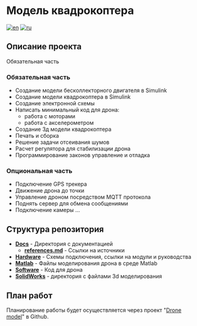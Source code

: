 # Модель квадрокоптера

[![en](https://img.shields.io/badge/lang-en-red.svg)](Readme.md)
[![ru](https://img.shields.io/badge/lang-ru-red.svg)](Readme.ru.md)

## Описание проекта

Обязательная часть

### Обязательная часть

- Создание модели бесколлекторного двигателя в Simulink
- Создание модели квадрокоптера в Simulink
- Создание электронной схемы
- Написать минимальный код для дрона:
    - работа с моторами
    - работа с акселерометром
- Создание 3д модели квадрокоптера
- Печать и сборка
- Решение задачи отсеивания шумов
- Расчет регулятора для стабилизации дрона 
- Программирование законов управление и отладка


### Опциональная часть
- Подключение GPS трекера
- Движение дрона до точки
- Управление дроном посредством MQTT протокола
- Поднять сервер для обмена сообщениями 
- Подключение камеры
...

## Структура репозитория

- **[Docs](https://github.com/ShulcN/DroneModel/tree/main/Docs)** - Директория с документацией
    - **[references.md](https://github.com/ShulcN/DroneModel/tree/main/Docs/references.md)** - Ссылки на источники
- **[Hardware](https://github.com/ShulcN/DroneModel/tree/main/Hardware)** - Схемы подключения, ссылки на модули и руководства
- **[Matlab](https://github.com/ShulcN/DroneModel/tree/main/Matlab)** - Файлы моделирования дрона в среде Matlab
- **[Software](https://github.com/ShulcN/DroneModel/tree/main/Software)** - Код для дрона
- **[SolidWorks](https://github.com/ShulcN/DroneModel/tree/main/SolidWorks)** - директория с файлами 3d моделирования


## План работ

Планирование работы будет осуществляется через проект "[Drone model](https://github.com/users/ShulcN/projects/2)" в Github.